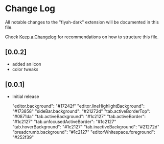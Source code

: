 # Change Log

All notable changes to the "fiyah-dark" extension will be documented in this file.

Check [Keep a Changelog](http://keepachangelog.com/) for recommendations on how to structure this file.

## [0.0.2]

- added an icon
- color tweaks

## [0.0.1]

- Initial release

    "editor.background": "#17242f"
    "editor.lineHighlightBackground": "#173858"
    "sideBar.background": "#21272d"
    "tab.activeBorderTop": "#0871da"
    "tab.activeBackground": "#1c2127"
    "tab.activeBorder": "#1c2127"
    "tab.unfocusedActiveBorder": "#1c2127"
    "tab.hoverBackground": "#1c2127"
    "tab.inactiveBackground": "#21272d"
    "breadcrumb.background": "#1c2127"
    "editorWhitespace.foreground": "#252f39"
